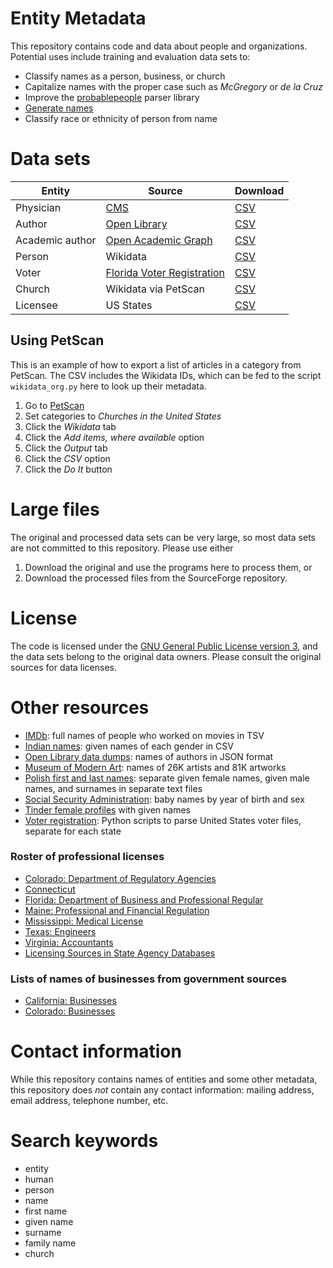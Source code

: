 # Entity Metadata

This repository contains code and data about people and organizations.
Potential uses include training and evaluation data sets to:

* Classify names as a person, business, or church
* Capitalize names with the proper case such as _McGregory_ or _de la Cruz_
* Improve the [probablepeople](https://github.com/datamade/probablepeople) parser library
* [Generate names](http://karpathy.github.io/2015/05/21/rnn-effectiveness/)
* Classify race or ethnicity of person from name

# Data sets

| Entity  | Source | Download |
|-----------|----------------------------------------------------------|------------------------------------------------------------------------------|
| Physician | [CMS](https://healthdata.gov/dataset/physician-compare-national-downloadable-file) | [CSV](https://sourceforge.net/projects/entity-metadata/files/cms_physician/) |
| Author | [Open Library](https://openlibrary.org/developers/dumps) | [CSV](https://sourceforge.net/projects/entity-metadata/files/open_library/) |
| Academic author | [Open Academic Graph](https://www.aminer.org/oag2019) | [CSV](https://sourceforge.net/projects/entity-metadata/files/open_academic_graph/) |
| Person | Wikidata | [CSV](https://sourceforge.net/projects/entity-metadata/files/wikidata_person_bio/)
| Voter | [Florida Voter Registration](http://flvoters.com/downloads.html) | [CSV](https://sourceforge.net/projects/entity-metadata/files/voter_registration/florida/)
| Church | Wikidata via PetScan | [CSV](https://sourceforge.net/projects/entity-metadata/files/wikidata_church/) |
| Licensee | US States | [CSV](https://sourceforge.net/projects/entity-metadata/files/license_roster/) |


## Using PetScan

This is an example of how to export a list of articles in a category from PetScan.
The CSV includes the Wikidata IDs, which can be fed to the script `wikidata_org.py`
here to look up their metadata.

1. Go to [PetScan](https://petscan.wmflabs.org/)
2. Set categories to _Churches in the United States_
3. Click the *Wikidata* tab
4. Click the *Add items, where available* option
5. Click the *Output* tab
6. Click the *CSV* option
7. Click the *Do It* button

# Large files

The original and processed data sets can be very large, so most data
sets are not committed to this repository. Please use either

1. Download the original and use the programs here to process them, or
2. Download the processed files from the SourceForge repository.

# License

The code is licensed under the [GNU General Public License version 3](https://www.gnu.org/licenses/gpl-3.0.en.html),
and the data sets belong to the original data owners. Please consult the original
sources for data licenses.

# Other resources

* [IMDb](https://www.imdb.com/interfaces/): full names of people who worked on movies in TSV
* [Indian names](https://www.kaggle.com/chaitanyapatil7/indian-names): given names of each gender in CSV
* [Open Library data dumps](https://openlibrary.org/developers/dumps): names of authors in JSON format
* [Museum of Modern Art](https://github.com/MuseumofModernArt/collection): names of 26K artists and 81K artworks
* [Polish first and last names](https://www.kaggle.com/djablo/list-of-polish-first-and-last-names): separate given female names, given male names, and surnames in separate text files
* [Social Security Administration](https://www.ssa.gov/oact/babynames/limits.html): baby names by year of birth and sex
* [Tinder female profiles](https://www.kaggle.com/immune/tinder-female-profiles) with given names
* [Voter registration](https://github.com/pablobarbera/voter-files): Python scripts to parse United States voter files, separate for each state

### Roster of professional licenses

* [Colorado: Department of Regulatory Agencies](https://apps.colorado.gov/dora/licensing/Lookup/GenerateRoster.aspx)
* [Connecticut](https://www.elicense.ct.gov/lookup/generateroster.aspx)
* [Florida: Department of Business and Professional Regular](http://www.myfloridalicense.com/DBPR/instant-public-records/)
* [Maine: Professional and Financial Regulation](https://www.maine.gov/pfr/professionallicensing/license_search.html)
* [Mississippi: Medical License](https://www.ms.gov/medical_licensure/renewal/rosterInstructions.jsp)
* [Texas: Engineers](http://engineers.texas.gov/downloads.htm#roster)
* [Virginia: Accountants](http://secure1.boa.virginia.gov/verification/)
* [Licensing Sources in State Agency Databases](https://godort.libguides.com/licensingdbs)


### Lists of names of businesses from government sources

* [California: Businesses](https://github.com/datadesk/california-business-entities)
* [Colorado: Businesses](https://data.colorado.gov/Business/Business-Entities-in-Colorado/4ykn-tg5h)

# Contact information

While this repository contains names of entities and some other metadata, this
repository does *not* contain any contact information: mailing address,
email address, telephone number, etc.


# Search keywords

* entity
* human
* person
* name
* first name
* given name
* surname
* family name
* church


